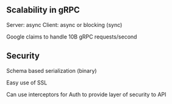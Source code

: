 ## Scalability in gRPC

Server: async
Client: async or blocking (sync)

Google claims to handle 10B gRPC requests/second

## Security

Schema based serialization (binary)

Easy use of SSL

Can use interceptors for Auth to provide layer of security to API
